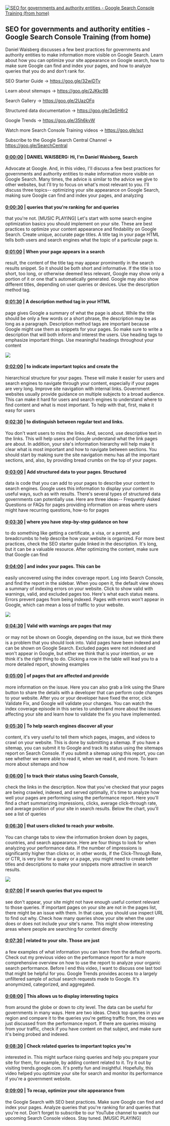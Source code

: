 [![SEO for governments and authority entities - Google Search Console Training (from home)](https://i.ytimg.com/vi/jNh_-xPhTzM/maxresdefault.jpg)](https://www.youtube.com/watch?v=jNh_-xPhTzM)

## SEO for governments and authority entities - Google Search Console Training (from home)

Daniel Waisberg discusses a few best practices for governments and authority entities to make information more visible on Google Search. Learn about how you can optimize your site appearance on Google search, how to make sure Google can find and index your pages, and how to analyze queries that you do and don’t rank for.



SEO Starter Guide → https://goo.gle/32wiDTv

Learn about sitemaps → https://goo.gle/2JKkc9B

Search Gallery → https://goo.gle/2UazOFq

Structured data documentation → https://goo.gle/3eSH6r2

Google Trends → https://goo.gle/35h6kvW



Watch more Search Console Training videos → https://goo.gle/sct    

Subscribe to the Google Search Central Channel → https://goo.gle/SearchCentral



#### [0:00:00](https://www.youtube.com/watch?v=jNh_-xPhTzM&t=0) |  DANIEL WAISBERG: Hi, I'm Daniel Waisberg, Search

Advocate at Google. And, in this video, I'll discuss a few best practices for governments and authority entities to make information more visible on Google Search. Many times, the advice is similar to the advice we give to other websites, but I'll try to focus on what's most relevant to you. I'll discuss three topics-- optimizing your site appearance on Google Search, making sure Google can find and index your pages, and analyzing  

#### [0:00:30](https://www.youtube.com/watch?v=jNh_-xPhTzM&t=30) |  queries that you're ranking for and queries

that you're not. [MUSIC PLAYING] Let's start with some search engine optimization basics you should implement on your site. These are best practices to optimize your content appearance and findability on Google Search. Create unique, accurate page titles. A title tag in your page HTML tells both users and search engines what the topic of a particular page is.  

#### [0:01:00](https://www.youtube.com/watch?v=jNh_-xPhTzM&t=60) |  When your page appears in a search

result, the content of the title tag may appear prominently in the search results snippet. So it should be both short and informative. If the title is too short, too long, or otherwise deemed less relevant, Google may show only a portion of it or one that's automatically generated. Google may also show different titles, depending on user queries or devices. Use the description method tag.  

#### [0:01:30](https://www.youtube.com/watch?v=jNh_-xPhTzM&t=90) |  A description method tag in your HTML

page gives Google a summary of what the page is about. While the title should be only a few words or a short phrase, the description may be as long as a paragraph. Description method tags are important because Google might use them as snippets for your pages. So make sure to write a description that will both inform and interest the users. Use heading tags to emphasize important things. Use meaningful headings throughout your content  

![](https://i.ytimg.com/vi/jNh_-xPhTzM/maxres1.jpg)



#### [0:02:00](https://www.youtube.com/watch?v=jNh_-xPhTzM&t=120) |  to indicate important topics and create the

hierarchical structure for your pages. These will make it easier for users and search engines to navigate through your content, especially if your pages are very long. Improve site navigation with internal links. Government websites usually provide guidance on multiple subjects to a broad audience. This can make it hard for users and search engines to understand where to find content and what is most important. To help with that, first, make it easy for users  

#### [0:02:30](https://www.youtube.com/watch?v=jNh_-xPhTzM&t=150) |  to distinguish between regular text and links.

You don't want users to miss the links. And, second, use descriptive text in the links. This will help users and Google understand what the link pages are about. In addition, your site's information hierarchy will help make it clear what is most important and how to navigate between sections. You should start by making sure the site navigation menu has all the important sections, and, also, by providing bread crumbs on the top of your pages.  

#### [0:03:00](https://www.youtube.com/watch?v=jNh_-xPhTzM&t=180) |  Add structured data to your pages. Structured

data is code that you can add to your pages to describe your content to search engines. Google uses this information to display your content in useful ways, such as with results. There's several types of structured data governments can potentially use. Here are three ideas-- Frequently Asked Questions or FAQs for pages providing information on areas where users might have recurring questions, how-to for pages  

#### [0:03:30](https://www.youtube.com/watch?v=jNh_-xPhTzM&t=210) |  where you have step-by-step guidance on how

to do something like getting a certificate, a visa, or a permit, and breadcrumbs to help describe how your website is organized. For more best practices, check the SEO starter guide linked in the description. It's long, but it can be a valuable resource. After optimizing the content, make sure that Google can find  

#### [0:04:00](https://www.youtube.com/watch?v=jNh_-xPhTzM&t=240) |  and index your pages. This can be

easily uncovered using the index coverage report. Log into Search Console, and find the report in the sidebar. When you open it, the default view shows a summary of indexing errors on your website. Click to show valid with warnings, valid, and excluded pages too. Here's what each status means. Errors prevent pages from being indexed. Pages with errors won't appear in Google, which can mean a loss of traffic to your website.  

![](https://i.ytimg.com/vi/jNh_-xPhTzM/maxres2.jpg)



#### [0:04:30](https://www.youtube.com/watch?v=jNh_-xPhTzM&t=270) |  Valid with warnings are pages that may

or may not be shown on Google, depending on the issue, but we think there is a problem that you should look into. Valid pages have been indexed and can be shown on Google Search. Excluded pages were not indexed and won't appear in Google, but either we think that is your intention, or we think it's the right thing to do. Clicking a row in the table will lead you to a more detailed report, showing examples  

#### [0:05:00](https://www.youtube.com/watch?v=jNh_-xPhTzM&t=300) |  of pages that are affected and provide

more information on the issue. Here you can also grab a link using the Share button to share the details with a developer that can perform code changes to your website. After you or your developer have fixed the error, click Validate Fix, and Google will validate your changes. You can watch the index coverage episode in this series to understand more about the issues affecting your site and learn how to validate the fix you have implemented.  

#### [0:05:30](https://www.youtube.com/watch?v=jNh_-xPhTzM&t=330) |  To help search engines discover all your

content, it's very useful to tell them which pages, images, and videos to crawl on your website. This is done by submitting a sitemap. If you have a sitemap, you can submit it to Google and track its status using the sitemaps report on Search Console. If you submit a sitemap using this report, you can see whether we were able to read it, when we read it, and more. To learn more about sitemaps and how  

#### [0:06:00](https://www.youtube.com/watch?v=jNh_-xPhTzM&t=360) |  to track their status using Search Console,

check the links in the description. Now that you've checked that your pages are being crawled, indexed, and served optimally, it's time to analyze how well your pages are performing using the performance report. Here you'll find a chart summarizing impressions, clicks, average click-through rate, and average position of your site in search results. Below the chart, you'll see a list of queries  

#### [0:06:30](https://www.youtube.com/watch?v=jNh_-xPhTzM&t=390) |  that users clicked to reach your website.

You can change tabs to view the information broken down by pages, countries, and search appearance. Here are four things to look for when analyzing your performance data. If the number of impressions is significantly higher than clicks or, in other words, if the Click-Through Rate, or CTR, is very low for a query or a page, you might need to create better titles and descriptions to make your snippets more attractive in search results.  

![](https://i.ytimg.com/vi/jNh_-xPhTzM/maxres3.jpg)



#### [0:07:00](https://www.youtube.com/watch?v=jNh_-xPhTzM&t=420) |  If search queries that you expect to

see don't appear, your site might not have enough useful content relevant to those queries. If important pages on your site are not in the pages list, there might be an issue with them. In that case, you should use inspect URL to find out why. Check how many queries show your site when the user does or does not include your site's name. This might show interesting areas where people are searching for content directly  

#### [0:07:30](https://www.youtube.com/watch?v=jNh_-xPhTzM&t=450) |  related to your site. Those are just

a few examples of what information you can learn from the default reports. Check out my previous video on the performance report for a more comprehensive overview on how to use the report to analyze your organic search performance. Before I end this video, I want to discuss one last tool that might be helpful for you. Google Trends provides access to a largely unfiltered sample of actual search requests made to Google. It's anonymized, categorized, and aggregated.  

#### [0:08:00](https://www.youtube.com/watch?v=jNh_-xPhTzM&t=480) |  This allows us to display interesting topics

from around the globe or down to city level. The data can be useful for governments in many ways. Here are two ideas. Check top queries in your region and compare it to the queries you're getting traffic from, the ones we just discussed from the performance report. If there are queries missing from your traffic, check if you have content on that subject, and make sure it's being probed and indexed.  

#### [0:08:30](https://www.youtube.com/watch?v=jNh_-xPhTzM&t=510) |  Check related queries to important topics you're

interested in. This might surface rising queries and help you prepare your site for them, for example, by adding content related to it. Try it out by visiting trends.google.com. It's pretty fun and insightful. Hopefully, this video helped you optimize your site for search and monitor its performance if you're a government website.  

#### [0:09:00](https://www.youtube.com/watch?v=jNh_-xPhTzM&t=540) |  To recap, optimize your site appearance from

the Google Search with SEO best practices. Make sure Google can find and index your pages. Analyze queries that you're ranking for and queries that you're not. Don't forget to subscribe to our YouTube channel to watch our upcoming Search Console videos. Stay tuned. [MUSIC PLAYING]  